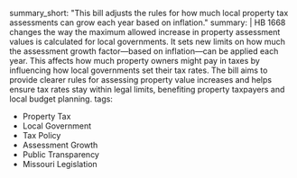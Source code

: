 summary_short: "This bill adjusts the rules for how much local property tax assessments can grow each year based on inflation."
summary: |
  HB 1668 changes the way the maximum allowed increase in property assessment values is calculated for local governments. It sets new limits on how much the assessment growth factor—based on inflation—can be applied each year. This affects how much property owners might pay in taxes by influencing how local governments set their tax rates. The bill aims to provide clearer rules for assessing property value increases and helps ensure tax rates stay within legal limits, benefiting property taxpayers and local budget planning.
tags:
  - Property Tax
  - Local Government
  - Tax Policy
  - Assessment Growth
  - Public Transparency
  - Missouri Legislation
